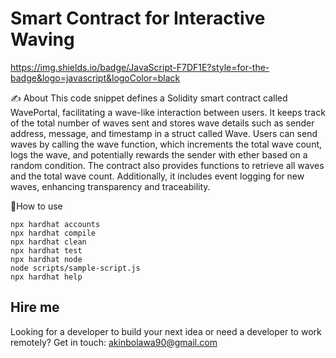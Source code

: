 # Smart Contract for Interactive Waving

https://img.shields.io/badge/JavaScript-F7DF1E?style=for-the-badge&logo=javascript&logoColor=black


✍️ About
This code snippet defines a Solidity smart contract called WavePortal, facilitating a wave-like interaction between users. It keeps track of the total number of waves sent and stores wave details such as sender address, message, and timestamp in a struct called Wave. Users can send waves by calling the wave function, which increments the total wave count, logs the wave, and potentially rewards the sender with ether based on a random condition. The contract also provides functions to retrieve all waves and the total wave count. Additionally, it includes event logging for new waves, enhancing transparency and traceability.


 📝How to use
```shell
npx hardhat accounts
npx hardhat compile
npx hardhat clean
npx hardhat test
npx hardhat node
node scripts/sample-script.js
npx hardhat help
```

## Hire me
Looking for a developer to build your next idea or need a developer to work remotely? Get in touch: [akinbolawa90@gmail.com](mailto:akinbolawa90@gmail.com)
